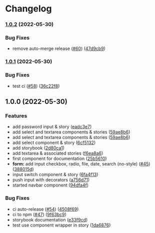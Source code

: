 # Changelog

### [1.0.2](https://github.com/SecretHouseGame/ngx-design-system/compare/v1.0.1...v1.0.2) (2022-05-30)


### Bug Fixes

* remove auto-merge release ([#60](https://github.com/SecretHouseGame/ngx-design-system/issues/60)) ([47d9cb9](https://github.com/SecretHouseGame/ngx-design-system/commit/47d9cb921043bb89692588758a0e6abe205e4163))

### [1.0.1](https://github.com/SecretHouseGame/ngx-design-system/compare/v1.0.0...v1.0.1) (2022-05-30)


### Bug Fixes

* test ci ([#58](https://github.com/SecretHouseGame/ngx-design-system/issues/58)) ([36c22f8](https://github.com/SecretHouseGame/ngx-design-system/commit/36c22f8e66cc1fc2f1330174c0d834bd3caabe97))

## 1.0.0 (2022-05-30)


### Features

* add password input & story ([eadc3e7](https://github.com/SecretHouseGame/ngx-design-system/commit/eadc3e7b5f7c9daf471225066c6ec31ef7d10d84))
* add select and textarea components & stories ([59ae8b6](https://github.com/SecretHouseGame/ngx-design-system/commit/59ae8b670e5256f0b093b4401845b4ad791ae4e3))
* add select and textarea components & stories  ([59ae8b6](https://github.com/SecretHouseGame/ngx-design-system/commit/59ae8b670e5256f0b093b4401845b4ad791ae4e3))
* add select component & story ([6cf5132](https://github.com/SecretHouseGame/ngx-design-system/commit/6cf5132c7e2ce27ced20ce296e9d02b884fe18f9))
* add storybook ([2d80ca1](https://github.com/SecretHouseGame/ngx-design-system/commit/2d80ca1846d41d5ab60006d264ee548425c4d8f2))
* add textarea & associated stories ([f6ea8a6](https://github.com/SecretHouseGame/ngx-design-system/commit/f6ea8a6480c8ba0d7dc541fe26e38e491fd820a8))
* first component for documentation ([25b5610](https://github.com/SecretHouseGame/ngx-design-system/commit/25b561096aabf60211cf43d082088176c4e66b86))
* **form:** add input checkbox, radio, file, date, search (no-style) ([#45](https://github.com/SecretHouseGame/ngx-design-system/issues/45)) ([388015d](https://github.com/SecretHouseGame/ngx-design-system/commit/388015dd9572a3f1dfa15208d2fba8cec49c5855))
* input switch component & story ([6fa4f13](https://github.com/SecretHouseGame/ngx-design-system/commit/6fa4f1387e7e2b11bd7b848e629857a4615a56bc))
* push input with decorators ([a756d71](https://github.com/SecretHouseGame/ngx-design-system/commit/a756d715b39070577f9338572fdd28c555095759))
* started navbar component ([94dfa4f](https://github.com/SecretHouseGame/ngx-design-system/commit/94dfa4f209aecd0f769485c9c4e67ecd492057d4))


### Bug Fixes

* ci auto-release ([#54](https://github.com/SecretHouseGame/ngx-design-system/issues/54)) ([4508f69](https://github.com/SecretHouseGame/ngx-design-system/commit/4508f696a9c165475f7085ac8584faeb5acc2b05))
* ci to npm ([#47](https://github.com/SecretHouseGame/ngx-design-system/issues/47)) ([9f63bc9](https://github.com/SecretHouseGame/ngx-design-system/commit/9f63bc991b1f3f3cf52f9b63ed721bc230ac5d33))
* storybook documentation ([e33f9cd](https://github.com/SecretHouseGame/ngx-design-system/commit/e33f9cd04b0c0b3ab8ceba01a6d0e354d61fcea7))
* test use component wrapper in story ([1da6876](https://github.com/SecretHouseGame/ngx-design-system/commit/1da6876022a825b397474b5fdd2528c4346c28b2))
